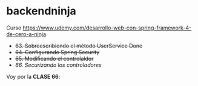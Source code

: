 # backendninja
Curso  https://www.udemy.com/desarrollo-web-con-spring-framework-4-de-cero-a-ninja


- ~~63. Sobreescribiendo el método UserService Done~~
- ~~64. Configurando Spring Security~~
- ~~65. Modificando el controlaldor~~
- *66. Securizando los controladores*

Voy por la **CLASE 66**:

